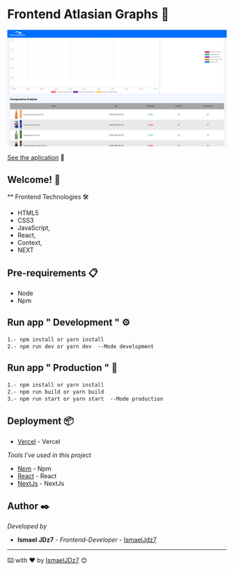 # Frontend Atlasian Graphs 📶

![Captura de la app](public/images/graphs.png)

[See the aplication](https://atlasian-graph-j9au1vhbx-ismaelbr7.vercel.app/) 👀

## Welcome! 👋

\*\* Frontend Technologies 🛠

- HTML5
- CSS3
- JavaScript,
- React,
- Context,
- NEXT

## Pre-requirements 📋

- Node
- Npm

## Run app " Development " ⚙️

```
1.- npm install or yarn install
2.- npm run dev or yarn dev  --Mode development
```

## Run app " Production " 🚀

```
1.- npm install or yarn install
2.- npm run build or yarn build
3.- npm run start or yarn start  --Mode production
```

## Deployment 📦

- [Vercel](https://vercel.com/) - Vercel

_Tools I've used in this project_

- [Npm](https://www.npmjs.com/) - Npm
- [React](https://es.reactjs.org/) - React
- [NextJs](https://nextjs.org/) - NextJs

## Author ✒️

_Developed by_

- **Ismael JDz7** - _Frontend-Developer_ - [IsmaelJdz7](https://github.com/IsmaelJDz)

---

⌨️ with ❤️ by [IsmaelJDz7](https://github.com/IsmaelJDz) 😊
